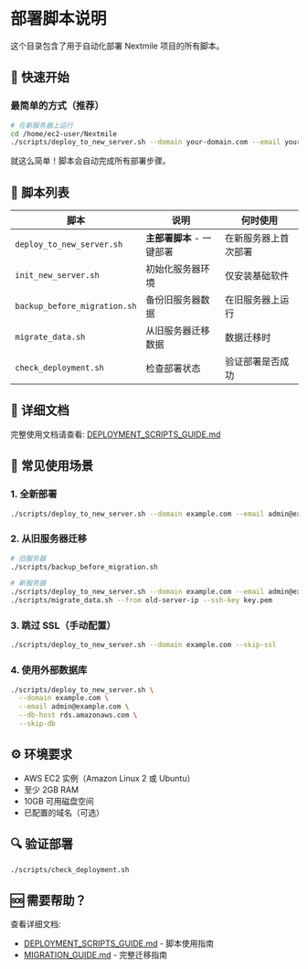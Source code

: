 # 部署脚本说明

这个目录包含了用于自动化部署 Nextmile 项目的所有脚本。

## 🚀 快速开始

### 最简单的方式（推荐）

```bash
# 在新服务器上运行
cd /home/ec2-user/Nextmile
./scripts/deploy_to_new_server.sh --domain your-domain.com --email your-email@example.com
```

就这么简单！脚本会自动完成所有部署步骤。

## 📁 脚本列表

| 脚本 | 说明 | 何时使用 |
|-----|------|---------|
| `deploy_to_new_server.sh` | **主部署脚本** - 一键部署 | 在新服务器上首次部署 |
| `init_new_server.sh` | 初始化服务器环境 | 仅安装基础软件 |
| `backup_before_migration.sh` | 备份旧服务器数据 | 在旧服务器上运行 |
| `migrate_data.sh` | 从旧服务器迁移数据 | 数据迁移时 |
| `check_deployment.sh` | 检查部署状态 | 验证部署是否成功 |

## 📖 详细文档

完整使用文档请查看: [DEPLOYMENT_SCRIPTS_GUIDE.md](../DEPLOYMENT_SCRIPTS_GUIDE.md)

## 🎯 常见使用场景

### 1. 全新部署
```bash
./scripts/deploy_to_new_server.sh --domain example.com --email admin@example.com
```

### 2. 从旧服务器迁移
```bash
# 旧服务器
./scripts/backup_before_migration.sh

# 新服务器
./scripts/deploy_to_new_server.sh --domain example.com --email admin@example.com
./scripts/migrate_data.sh --from old-server-ip --ssh-key key.pem
```

### 3. 跳过 SSL（手动配置）
```bash
./scripts/deploy_to_new_server.sh --domain example.com --skip-ssl
```

### 4. 使用外部数据库
```bash
./scripts/deploy_to_new_server.sh \
  --domain example.com \
  --email admin@example.com \
  --db-host rds.amazonaws.com \
  --skip-db
```

## ⚙️ 环境要求

- AWS EC2 实例（Amazon Linux 2 或 Ubuntu）
- 至少 2GB RAM
- 10GB 可用磁盘空间
- 已配置的域名（可选）

## 🔍 验证部署

```bash
./scripts/check_deployment.sh
```

## 🆘 需要帮助？

查看详细文档:
- [DEPLOYMENT_SCRIPTS_GUIDE.md](../DEPLOYMENT_SCRIPTS_GUIDE.md) - 脚本使用指南
- [MIGRATION_GUIDE.md](../MIGRATION_GUIDE.md) - 完整迁移指南
